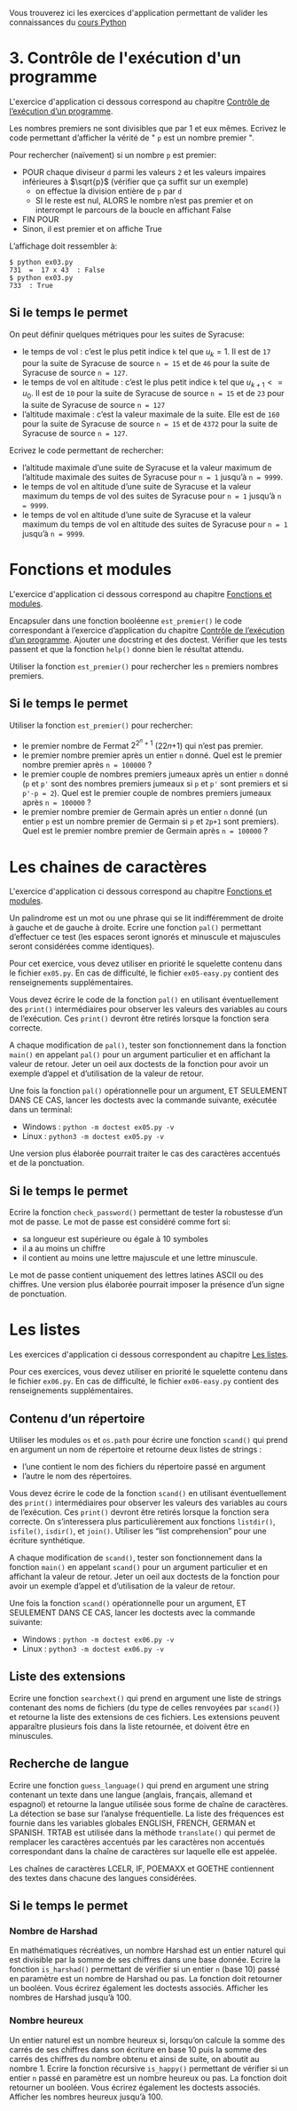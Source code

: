 Vous trouverez ici les exercices d'application permettant de valider les connaissances du [cours Python](https://perso.esiee.fr/~courivad/Python)


# 3. Contrôle de l'exécution d'un programme

L'exercice d'application ci dessous correspond au chapitre [Contrôle de l’exécution d’un programme](https://perso.esiee.fr/~courivad/Python/03-controle.html).

Les nombres premiers ne sont divisibles que par 1 et eux mêmes. Ecrivez le code permettant d’afficher la vérité de " `p` est un nombre premier ".

Pour rechercher (naïvement) si un nombre `p` est premier:

- POUR chaque diviseur `d` parmi les valeurs `2` et les valeurs impaires inférieures à $`\sqrt{p}`$ (vérifier que ça suffit sur un exemple)
    - on effectue la division entière de `p` par `d`
    - SI le reste est nul, ALORS le nombre n’est pas premier et on interrompt le parcours de la boucle en affichant False
- FIN POUR
- Sinon, il est premier et on affiche True

L’affichage doit ressembler à:

    $ python ex03.py
    731  =  17 x 43  : False
    $ python ex03.py
    733  : True
    
## Si le temps le permet

On peut définir quelques métriques pour les suites de Syracuse:

- le temps de vol : c’est le plus petit indice `k` tel que $`u_{k}=1`$. Il est de `17` pour la suite de Syracuse de source `n = 15` et de `46` pour la suite de Syracuse de source `n = 127`.
- le temps de vol en altitude : c’est le plus petit indice `k` tel que $`u_{k+1} <= u_{0}`$. Il est de `10` pour la suite de Syracuse de source `n = 15` et de `23` pour la suite de Syracuse de source `n = 127`
- l’altitude maximale : c’est la valeur maximale de la suite. Elle est de `160` pour la suite de Syracuse de source `n = 15` et de `4372` pour la suite de Syracuse de source `n = 127`.

Ecrivez le code permettant de rechercher:

- l’altitude maximale d’une suite de Syracuse et la valeur maximum de l’altitude maximale des suites de Syracuse pour `n = 1` jusqu’à `n = 9999`.
- le temps de vol en altitude d’une suite de Syracuse et la valeur maximum du temps de vol des suites de Syracuse pour `n = 1` jusqu’à `n = 9999`.
- le temps de vol en altitude d’une suite de Syracuse et la valeur maximum du temps de vol en altitude des suites de Syracuse pour `n = 1` jusqu’à `n = 9999`.

# Fonctions et modules

L'exercice d'application ci dessous correspond au chapitre [Fonctions et modules](https://perso.esiee.fr/~courivad/Python/04-fonctions.html).

Encapsuler dans une fonction booléenne `est_premier()` le code correspondant à l’exercice d’application du chapitre [Contrôle de l’exécution d’un programme](https://perso.esiee.fr/~courivad/Python/03-controle.html). Ajouter une docstring et des doctest. Vérifier que les tests passent et que la fonction `help()` donne bien le résultat attendu.

Utiliser la fonction `est_premier()` pour rechercher les `n` premiers nombres premiers.

## Si le temps le permet

Utiliser la fonction `est_premier()` pour rechercher:

- le premier nombre de Fermat $`2^{2^n+1}`$ (22𝑛+1) qui n’est pas premier.
- le premier nombre premier après un entier `n` donné. Quel est le premier nombre premier après `n = 100000` ?
- le premier couple de nombres premiers jumeaux après un entier `n` donné (`p` et `p'` sont des nombres premiers jumeaux si `p` et `p'` sont premiers et si `p'-p = 2`). Quel est le premier couple de nombres premiers jumeaux après `n = 100000` ?
- le premier nombre premier de Germain après un entier `n` donné (un entier `p` est un nombre premier de Germain si `p` et `2p+1` sont premiers). Quel est le premier nombre premier de Germain après `n = 100000` ?


# Les chaines de caractères

L'exercice d'application ci dessous correspond au chapitre [Fonctions et modules](https://perso.esiee.fr/~courivad/Python/05-chaines.html).

Un palindrome est un mot ou une phrase qui se lit indifféremment de droite à gauche et de gauche à droite. Ecrire une fonction `pal()` permettant d’effectuer ce test (les espaces seront ignorés et minuscule et majuscules seront considérées comme identiques).

Pour cet exercice, vous devez utiliser en priorité le squelette contenu dans le fichier `ex05.py`. En cas de difficulté, le fichier `ex05-easy.py` contient des renseignements supplémentaires. 

Vous devez écrire le code de la fonction `pal()` en utilisant éventuellement des `print()` intermédiaires pour observer les valeurs des variables au cours de l’exécution. Ces `print()` devront être retirés lorsque la fonction sera correcte.

A chaque modification de `pal()`, tester son fonctionnement dans la fonction `main()` en appelant `pal()` pour un argument particulier et en affichant la valeur de retour. Jeter un oeil aux doctests de la fonction pour avoir un exemple d’appel et d’utilisation de la valeur de retour.

Une fois la fonction `pal()` opérationnelle pour un argument, ET SEULEMENT DANS CE CAS, lancer les doctests avec la commande suivante, exécutée dans un terminal:

- Windows : `python -m doctest ex05.py -v`
- Linux : `python3 -m doctest ex05.py -v`

Une version plus élaborée pourrait traiter le cas des caractères accentués et de la ponctuation.

## Si le temps le permet

Ecrire la fonction `check_password()` permettant de tester la robustesse d’un mot de passe. Le mot de passe est considéré comme fort si:

- sa longueur est supérieure ou égale à 10 symboles
- il a au moins un chiffre
- il contient au moins une lettre majuscule et une lettre minuscule.

Le mot de passe contient uniquement des lettres latines ASCII ou des chiffres. Une version plus élaborée pourrait imposer la présence d’un signe de ponctuation.


# Les listes

Les exercices d'application ci dessous correspondent au chapitre [Les listes](https://perso.esiee.fr/~courivad/Python/06-listes.html).

Pour ces exercices, vous devez utiliser en priorité le squelette contenu dans le fichier `ex06.py`. En cas de difficulté, le fichier `ex06-easy.py` contient des renseignements supplémentaires.

## Contenu d’un répertoire

Utiliser les modules `os` et `os.path` pour écrire une fonction `scand()` qui prend en argument un nom de répertoire et retourne deux listes de strings :

- l’une contient le nom des fichiers du répertoire passé en argument
- l’autre le nom des répertoires.

Vous devez écrire le code de la fonction `scand()` en utilisant éventuellement des `print()` intermédiaires pour observer les valeurs des variables au cours de l’exécution. Ces `print()` devront être retirés lorsque la fonction sera correcte. On s’interessera plus particulièrement aux fonctions `listdir()`, `isfile()`, `isdir()`, et `join()`. Utiliser les “list comprehension” pour une écriture synthétique.

A chaque modification de `scand()`, tester son fonctionnement dans la fonction `main()` en appelant `scand()` pour un argument particulier et en affichant la valeur de retour. Jeter un oeil aux doctests de la fonction pour avoir un exemple d’appel et d’utilisation de la valeur de retour.

Une fois la fonction `scand()` opérationnelle pour un argument, ET SEULEMENT DANS CE CAS, lancer les doctests avec la commande suivante:

- Windows : `python -m doctest ex06.py -v`
- Linux : `python3 -m doctest ex06.py -v`

## Liste des extensions

Ecrire une fonction `searchext()` qui prend en argument une liste de strings contenant des noms de fichiers (du type de celles renvoyées par `scand()`) et retourne la liste des extensions de ces fichiers. Les extensions peuvent apparaître plusieurs fois dans la liste retournée, et doivent être en minuscules.

## Recherche de langue

Ecrire une fonction `guess_language()` qui prend en argument une string contenant un texte dans une langue (anglais, français, allemand et espagnol) et retourne la langue utilisée sous forme de chaîne de caractères. La détection se base sur l’analyse fréquentielle. La liste des fréquences est fournie dans les variables globales ENGLISH, FRENCH, GERMAN et SPANISH. TRTAB est utilisée dans la méthode `translate()` qui permet de remplacer les caractères accentués par les caractères non accentués correspondant dans la chaîne de caractères sur laquelle elle est appelée.

Les chaînes de caractères LCELR, IF, POEMAXX et GOETHE contiennent des textes dans chacune des langues considérées.

## Si le temps le permet

### Nombre de Harshad

En mathématiques récréatives, un nombre Harshad est un entier naturel qui est divisible par la somme de ses chiffres dans une base donnée. Ecrire la fonction `is_harshad()` permettant de vérifier si un entier `n` (base 10) passé en paramètre est un nombre de Harshad ou pas. La fonction doit retourner un booléen. Vous écrirez également les doctests associés. Afficher les nombres de Harshad jusqu’à 100.

### Nombre heureux

Un entier naturel est un nombre heureux si, lorsqu’on calcule la somme des carrés de ses chiffres dans son écriture en base 10 puis la somme des carrés des chiffres du nombre obtenu et ainsi de suite, on aboutit au nombre 1. Ecrire la fonction récursive `is_happy()` permettant de vérifier si un entier `n` passé en paramètre est un nombre heureux ou pas. La fonction doit retourner un booléen. Vous écrirez également les doctests associés. Afficher les nombres heureux jusqu’à 100.


